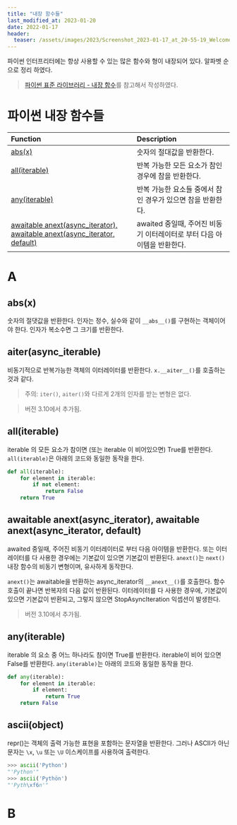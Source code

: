 ```yaml
---
title: "내장 함수들"
last_modified_at: 2023-01-20
date: 2022-01-17
header:
  teaser: /assets/images/2023/Screenshot_2023-01-17_at_20-55-19_WelcometoPython.org.png
---
```


파이썬 인터프리터에는 항상 사용할 수 있는 많은 함수와 형이 내장되어 있다. 알파벳 순으로 정리 하였다.

> [파이썬 표준 라이브러리 - 내장 함수](https://docs.python.org/3/library/functions.html?highlight=built)를 참고해서 작성하였다.

# 파이썬 내장 함수들

| Function | Description |
| :--- | :--- |
| [abs(x)](#absx) | 숫자의 절대값을 반환한다. |
| [all(iterable)](#alliterable) | 반복 가능한 모든 요소가 참인 경우에 참을 반환한다. |
| [any(iterable)](#anyiterable) | 반복 가능한 요소들 중에서 참인 경우가 있으면 참을 반환한다. |
| [awaitable anext(async_iterator), awaitable anext(async_iterator, default)](#awaitable-anextasync_iterator-awaitable-anextasync_iterator-default) | awaited 중일때, 주어진 비동기 이터레이터로 부터 다음 아이템을 반환한다. |


# A

## abs(x)

숫자의 절댓값을 반환한다. 인자는 정수, 실수와 같이 `__abs__()`를 구현하는 객체이어야 한다. 인자가 복소수면 그 크기를 반환한다.

## aiter(async_iterable)

비동기적으로 반복가능한 객체의 이터레이터를 반환한다. `x.__aiter__()`를 호출하는것과 같다.

> 주의: `iter()`, `aiter()`와 다르게 2개의 인자를 받는 변형은 없다.

> 버전 3.10에서 추가됨.

## all(iterable)

iterable 의 모든 요소가 참이면 (또는 iterable 이 비어있으면) True를 반환한다. `all(iterable)`은 아래의 코드와 동일한 동작을 한다.

```python
def all(iterable):
    for element in iterable:
        if not element:
            return False
    return True
```

## awaitable anext(async_iterator), awaitable anext(async_iterator, default)

awaited 중일때, 주어진 비동기 이터레이터로 부터 다음 아이템을 반환한다. 또는 이터레이터를 다 사용한 경우에는 기본값이 있으면 기본값이 반환된다. `anext()`는 `next()` 내장 함수의 비동기 변형이며, 유사하게 동작한다.

`anext()`는 awaitable을 반환하는 async_iterator의 `__anext__()`를 호출한다. 함수 호출이 끝나면 반복자의 다음 값이 반환된다. 이터레이터를 다 사용한 경우에, 기본값이 있으면 기본값이 반환되고, 그렇지 않으면 StopAsyncIteration 익셉션이 발생한다.
     
> 버전 3.10에서 추가됨.

## any(iterable)

iterable 의 요소 중 어느 하나라도 참이면 True를 반환한다. iterable이 비어 있으면 False를 반환한다. `any(iterable)`는 아래의 코드와 동일한 동작을 한다.

```python
def any(iterable):
    for element in iterable:
        if element:
            return True
    return False
```

## ascii(object)
repr()는 객체의 출력 가능한 표현을 포함하는 문자열을 반환한다. 그러나 ASCII가 아닌 문자는 `\x`, `\u` 또는 `\U` 이스케이프를 사용하여 출력한다.

```python
>>> ascii('Python')
"'Python'"
>>> ascii('Pythön')
"'Pyth\xf6n'"
```

# B
